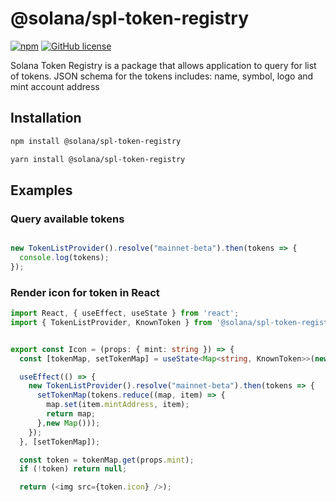 # @solana/spl-token-registry

[![npm](https://img.shields.io/npm/v/@solana/spl-token-registry)](https://unpkg.com/@solana/spl-token-registry@latest/) [![GitHub license](https://img.shields.io/badge/license-APACHE-blue.svg)](https://github.com/solana-labs/token-list/blob/b3fa86b3fdd9c817139e38641d46c5a892542a52/LICENSE) 

Solana Token Registry is a package that allows application to query for list of tokens.
JSON schema for the tokens includes: name, symbol, logo and mint account address

## Installation

```bash
npm install @solana/spl-token-registry
```

```bash
yarn install @solana/spl-token-registry
```

## Examples

### Query available tokens

```typescript 

new TokenListProvider().resolve("mainnet-beta").then(tokens => {
  console.log(tokens);
});

```

### Render icon for token in React

```typescript jsx
import React, { useEffect, useState } from 'react';
import { TokenListProvider, KnownToken } from '@solana/spl-token-registry';


export const Icon = (props: { mint: string }) => {
  const [tokenMap, setTokenMap] = useState<Map<string, KnownToken>>(new Map());

  useEffect(() => {
    new TokenListProvider().resolve("mainnet-beta").then(tokens => {
      setTokenMap(tokens.reduce((map, item) => {
        map.set(item.mintAddress, item);
        return map;
      },new Map()));
    });
  }, [setTokenMap]);

  const token = tokenMap.get(props.mint);
  if (!token) return null;

  return (<img src={token.icon} />);

```
